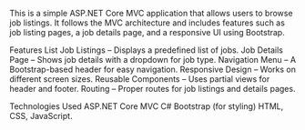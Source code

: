 This is a simple ASP.NET Core MVC application that allows users to browse job listings. It follows the MVC architecture and includes features such as job listing pages, a job details page, and a responsive UI using Bootstrap.

Features
List Job Listings – Displays a predefined list of jobs.
Job Details Page – Shows job details with a dropdown for job type.
Navigation Menu – A Bootstrap-based header for easy navigation.
Responsive Design – Works on different screen sizes.
Reusable Components – Uses partial views for header and footer.
Routing – Proper routes for job listings and details pages.

Technologies Used
ASP.NET Core MVC
C#
Bootstrap (for styling)
HTML, CSS, JavaScript.
